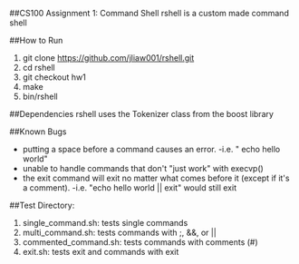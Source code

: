 ##CS100 Assignment 1: Command Shell
rshell is a custom made command shell

##How to Run
1. git clone https://github.com/jliaw001/rshell.git
2. cd rshell
3. git checkout hw1
4. make
5. bin/rshell

##Dependencies
rshell uses the Tokenizer class from the boost library

##Known Bugs
- putting a space before a command causes an error.
	-i.e. " echo hello world"
- unable to handle commands that don't "just work" with execvp()
- the exit command will exit no matter what comes before it (except if it's a comment).
	-i.e. "echo hello world || exit" would still exit

##Test Directory:
1. single_command.sh:	 tests single commands
2. multi_command.sh:	 tests commands with ;, &&, or ||
3. commented_command.sh: tests commands with comments (#)
4. exit.sh:		 tests exit and commands with exit
